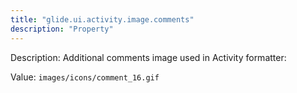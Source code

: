 ```yaml
---
title: "glide.ui.activity.image.comments"
description: "Property"
---
```


Description: Additional comments image used in Activity formatter:

Value: `images/icons/comment_16.gif`